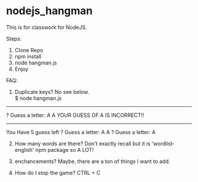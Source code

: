 # nodejs_hangman
This is for classwork for NodeJS. 

Steps:
1. Clone Repo
2. npm install
3. node hangman.js
4. Enjoy



FAQ:
1. Duplicate keys? No  see below.  
$ node hangman.js
_ _ _ _ _ _ _ _ _ _ _ _ _ _
? Guess a letter:  A
A
YOUR GUESS OF A IS INCORRECT!!
_ _ _ _ _ _ _ _ _ _ _ _ _ _
You Have 5 guess left
? Guess a letter:  A
A
? Guess a letter:  A

2. How many words are there?
Don't exactly recall but it is 'wordlist-english' npm package so A LOT!

3. enchancements? 
Maybe, there are a ton of things I want to add.

4. How do I stop the game?
CTRL + C 





